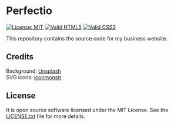 # Perfectio

[![License: MIT](https://img.shields.io/badge/License-MIT-brightgreen.svg)](LICENSE.txt)
[![Valid HTML5](https://img.shields.io/badge/HTML5-Valid-brightgreen)](https://validator.w3.org/nu/?doc=https%3A%2F%2Fwww.perfectio.pl)
[![Valid CSS3](https://img.shields.io/badge/CSS3-Valid-brightgreen)](https://jigsaw.w3.org/css-validator/validator?uri=https%3A%2F%2Fwww.perfectio.pl)

This repository contains the source code for my business website.

## Credits

Background: [Unsplash](https://unsplash.com)  
SVG icons: [iconmonstr](https://iconmonstr.com)

## License

It is open source software licensed under the MIT License. See the [LICENSE.txt](LICENSE.txt) file for more details.
